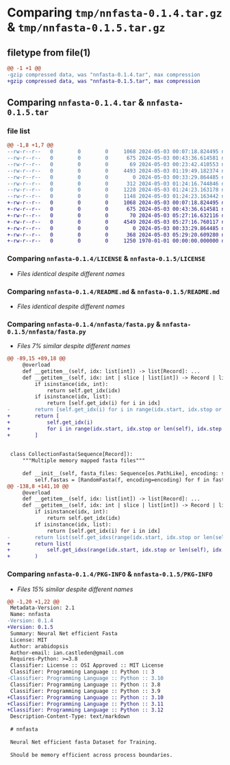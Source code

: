 # Comparing `tmp/nnfasta-0.1.4.tar.gz` & `tmp/nnfasta-0.1.5.tar.gz`

## filetype from file(1)

```diff
@@ -1 +1 @@
-gzip compressed data, was "nnfasta-0.1.4.tar", max compression
+gzip compressed data, was "nnfasta-0.1.5.tar", max compression
```

## Comparing `nnfasta-0.1.4.tar` & `nnfasta-0.1.5.tar`

### file list

```diff
@@ -1,8 +1,7 @@
--rw-r--r--   0        0        0     1068 2024-05-03 00:07:18.824495 nnfasta-0.1.4/LICENSE
--rw-r--r--   0        0        0      675 2024-05-03 00:43:36.614581 nnfasta-0.1.4/README.md
--rw-r--r--   0        0        0       69 2024-05-03 00:23:42.410553 nnfasta-0.1.4/nnfasta/__init__.py
--rw-r--r--   0        0        0     4493 2024-05-03 01:19:49.182374 nnfasta-0.1.4/nnfasta/fasta.py
--rw-r--r--   0        0        0        0 2024-05-03 00:33:29.864485 nnfasta-0.1.4/nnfasta/py.typed
--rw-r--r--   0        0        0      312 2024-05-03 01:24:16.744846 nnfasta-0.1.4/pyproject.toml
--rw-r--r--   0        0        0     1228 2024-05-03 01:24:23.163178 nnfasta-0.1.4/setup.py
--rw-r--r--   0        0        0     1148 2024-05-03 01:24:23.163442 nnfasta-0.1.4/PKG-INFO
+-rw-r--r--   0        0        0     1068 2024-05-03 00:07:18.824495 nnfasta-0.1.5/LICENSE
+-rw-r--r--   0        0        0      675 2024-05-03 00:43:36.614581 nnfasta-0.1.5/README.md
+-rw-r--r--   0        0        0       70 2024-05-03 05:27:16.632116 nnfasta-0.1.5/nnfasta/__init__.py
+-rw-r--r--   0        0        0     4549 2024-05-03 05:27:16.760117 nnfasta-0.1.5/nnfasta/fasta.py
+-rw-r--r--   0        0        0        0 2024-05-03 00:33:29.864485 nnfasta-0.1.5/nnfasta/py.typed
+-rw-r--r--   0        0        0      368 2024-05-03 05:29:20.609280 nnfasta-0.1.5/pyproject.toml
+-rw-r--r--   0        0        0     1250 1970-01-01 00:00:00.000000 nnfasta-0.1.5/PKG-INFO
```

### Comparing `nnfasta-0.1.4/LICENSE` & `nnfasta-0.1.5/LICENSE`

 * *Files identical despite different names*

### Comparing `nnfasta-0.1.4/README.md` & `nnfasta-0.1.5/README.md`

 * *Files identical despite different names*

### Comparing `nnfasta-0.1.4/nnfasta/fasta.py` & `nnfasta-0.1.5/nnfasta/fasta.py`

 * *Files 7% similar despite different names*

```diff
@@ -89,15 +89,18 @@
     @overload
     def __getitem__(self, idx: list[int]) -> list[Record]: ...
     def __getitem__(self, idx: int | slice | list[int]) -> Record | list[Record]:
         if isinstance(idx, int):
             return self.get_idx(idx)
         if isinstance(idx, list):
             return [self.get_idx(i) for i in idx]
-        return [self.get_idx(i) for i in range(idx.start, idx.stop or len(self), idx.step or 1)]
+        return [
+            self.get_idx(i)
+            for i in range(idx.start, idx.stop or len(self), idx.step or 1)
+        ]
 
 
 class CollectionFasta(Sequence[Record]):
     """Multiple memory mapped fasta files"""
 
     def __init__(self, fasta_files: Sequence[os.PathLike], encoding: str | None = None):
         self.fastas = [RandomFasta(f, encoding=encoding) for f in fasta_files]
@@ -138,8 +141,10 @@
     @overload
     def __getitem__(self, idx: list[int]) -> list[Record]: ...
     def __getitem__(self, idx: int | slice | list[int]) -> Record | list[Record]:  # type: ignore
         if isinstance(idx, int):
             return self.get_idx(idx)
         if isinstance(idx, list):
             return [self.get_idx(i) for i in idx]
-        return list(self.get_idxs(range(idx.start, idx.stop or len(self), idx.step or 1)))
+        return list(
+            self.get_idxs(range(idx.start, idx.stop or len(self), idx.step or 1))
+        )
```

### Comparing `nnfasta-0.1.4/PKG-INFO` & `nnfasta-0.1.5/PKG-INFO`

 * *Files 15% similar despite different names*

```diff
@@ -1,20 +1,22 @@
 Metadata-Version: 2.1
 Name: nnfasta
-Version: 0.1.4
+Version: 0.1.5
 Summary: Neural Net efficient Fasta
 License: MIT
 Author: arabidopsis
 Author-email: ian.castleden@gmail.com
 Requires-Python: >=3.8
 Classifier: License :: OSI Approved :: MIT License
 Classifier: Programming Language :: Python :: 3
-Classifier: Programming Language :: Python :: 3.10
 Classifier: Programming Language :: Python :: 3.8
 Classifier: Programming Language :: Python :: 3.9
+Classifier: Programming Language :: Python :: 3.10
+Classifier: Programming Language :: Python :: 3.11
+Classifier: Programming Language :: Python :: 3.12
 Description-Content-Type: text/markdown
 
 # nnfasta
 
 Neural Net efficient fasta Dataset for Training.
 
 Should be memory efficient across process boundaries.
```

